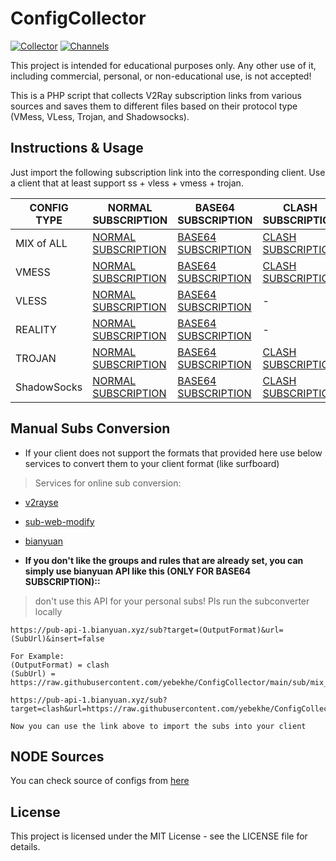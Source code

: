 # ConfigCollector
[![Collector](https://github.com/yebekhe/ConfigCollector/actions/workflows/ConfigUpdate.yml/badge.svg)](https://github.com/yebekhe/ConfigCollector/actions/workflows/ConfigUpdate.yml) [![Channels](https://github.com/yebekhe/ConfigCollector/actions/workflows/ProviderUpdate.yml/badge.svg)](https://github.com/yebekhe/ConfigCollector/actions/workflows/ProviderUpdate.yml)

This project is intended for educational purposes only. Any other use of it, including commercial, personal, or non-educational use, is not accepted!

This is a PHP script that collects V2Ray subscription links from various sources and saves them to different files based on their protocol type (VMess, VLess, Trojan, and Shadowsocks). 

## Instructions & Usage
Just import the following subscription link into the corresponding client. Use a client that at least support ss + vless + vmess + trojan.

| CONFIG TYPE | NORMAL SUBSCRIPTION | BASE64 SUBSCRIPTION | CLASH SUBSCRIPTION | CLASH.Meta SUBSCRIPTION |
|---|---|---|---|---|
| MIX of ALL | [NORMAL SUBSCRIPTION](https://raw.githubusercontent.com/yebekhe/ConfigCollector/main/sub/mix) | [BASE64 SUBSCRIPTION](https://raw.githubusercontent.com/yebekhe/ConfigCollector/main/sub/mix_base64) | [CLASH SUBSCRIPTION](https://github.com/yebekhe/ConfigCollector/raw/main/clash/mix.yml) | [CLASH.Meta SUBSCRIPTION](https://github.com/yebekhe/ConfigCollector/raw/main/meta/mix.yml) |
| VMESS | [NORMAL SUBSCRIPTION](https://raw.githubusercontent.com/yebekhe/ConfigCollector/main/sub/vmess) | [BASE64 SUBSCRIPTION](https://raw.githubusercontent.com/yebekhe/ConfigCollector/main/sub/vmess_base64) | [CLASH SUBSCRIPTION](https://github.com/yebekhe/ConfigCollector/raw/main/clash/vmess.yml) | [CLASH.Meta SUBSCRIPTION](https://github.com/yebekhe/ConfigCollector/raw/main/meta/vmess.yml) |
| VLESS | [NORMAL SUBSCRIPTION](https://raw.githubusercontent.com/yebekhe/ConfigCollector/main/sub/vless) | [BASE64 SUBSCRIPTION](https://raw.githubusercontent.com/yebekhe/ConfigCollector/main/sub/vless_base64) | - | [CLASH.Meta SUBSCRIPTION](https://github.com/yebekhe/ConfigCollector/raw/main/meta/vless.yml) |
| REALITY | [NORMAL SUBSCRIPTION](https://raw.githubusercontent.com/yebekhe/ConfigCollector/main/sub/reality) | [BASE64 SUBSCRIPTION](https://raw.githubusercontent.com/yebekhe/ConfigCollector/main/sub/reality_base64) | - | [CLASH.Meta SUBSCRIPTION](https://github.com/yebekhe/ConfigCollector/raw/main/meta/reality.yml) |
| TROJAN | [NORMAL SUBSCRIPTION](https://raw.githubusercontent.com/yebekhe/ConfigCollector/main/sub/trojan) | [BASE64 SUBSCRIPTION](https://raw.githubusercontent.com/yebekhe/ConfigCollector/main/sub/trojan_base64) | [CLASH SUBSCRIPTION](https://github.com/yebekhe/ConfigCollector/raw/main/clash/trojan.yml) | [CLASH.Meta SUBSCRIPTION](https://github.com/yebekhe/ConfigCollector/raw/main/meta/trojan.yml) |
| ShadowSocks | [NORMAL SUBSCRIPTION](https://raw.githubusercontent.com/yebekhe/ConfigCollector/main/sub/shadowsocks) | [BASE64 SUBSCRIPTION](https://raw.githubusercontent.com/yebekhe/ConfigCollector/main/sub/shadowsocks_base64) | [CLASH SUBSCRIPTION](https://github.com/yebekhe/ConfigCollector/raw/main/clash/shadowsocks.yml) | [CLASH.Meta SUBSCRIPTION](https://github.com/yebekhe/ConfigCollector/raw/main/meta/shadowsocks.yml) |

## Manual Subs Conversion
- If your client does not support the formats that provided here use below services to convert them to your client format (like surfboard)
> Services for online sub conversion:
- [v2rayse](https://v2rayse.com/en/node-convert)
- [sub-web-modify](https://sub.v1.mk/)
- [bianyuan](https://bianyuan.xyz/)  

- **If you don't like the groups and rules that are already set, you can simply use bianyuan API like this (ONLY FOR BASE64 SUBSCRIPTION)::**  
> don't use this API for your personal subs! Pls run the subconverter locally
```
https://pub-api-1.bianyuan.xyz/sub?target=(OutputFormat)&url=(SubUrl)&insert=false

For Example:
(OutputFormat) = clash
(SubUrl) = https://raw.githubusercontent.com/yebekhe/ConfigCollector/main/sub/mix_base64

https://pub-api-1.bianyuan.xyz/sub?target=clash&url=https://raw.githubusercontent.com/yebekhe/ConfigCollector/main/sub/mix_base64&insert=false

Now you can use the link above to import the subs into your client
```
## NODE Sources
You can check source of configs from [here](https://raw.githubusercontent.com/yebekhe/ConfigCollector/main/modules/config.php)

## License
This project is licensed under the MIT License - see the LICENSE file for details.
